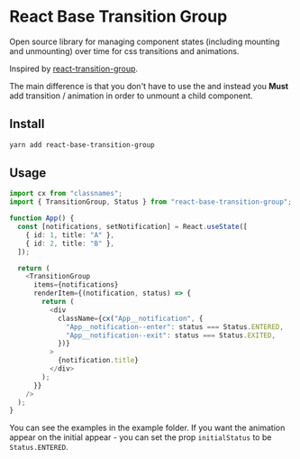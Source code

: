 # React Base Transition Group

Open source library for managing component states (including mounting and unmounting) over time for css transitions and animations.

Inspired by [react-transition-group](https://github.com/reactjs/react-transition-group).

The main difference is that you don't have to use the and instead you **Must** add transition / animation in order to unmount a child component.

## Install

```bash
yarn add react-base-transition-group
```

## Usage

```typescript jsx
import cx from "classnames";
import { TransitionGroup, Status } from "react-base-transition-group";

function App() {
  const [notifications, setNotification] = React.useState([
    { id: 1, title: "A" },
    { id: 2, title: "B" },
  ]);

  return (
    <TransitionGroup
      items={notifications}
      renderItem={(notification, status) => {
        return (
          <div
            className={cx("App__notification", {
              "App__notification--enter": status === Status.ENTERED,
              "App__notification--exit": status === Status.EXITED,
            })}
          >
            {notification.title}
          </div>
        );
      }}
    />
  );
}
```

You can see the examples in the example folder.
If you want the animation appear on the initial appear - you can set the prop `initialStatus` to be `Status.ENTERED`.
